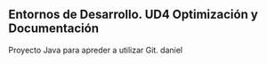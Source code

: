 ## Entornos de Desarrollo. UD4 Optimización y Documentación
Proyecto Java para apreder a utilizar Git.
daniel